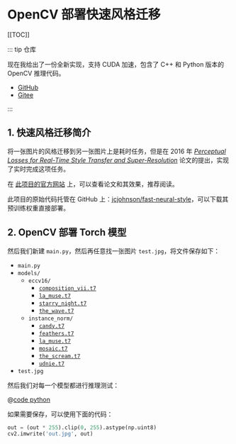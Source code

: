 # OpenCV 部署快速风格迁移

[[TOC]]

::: tip 仓库

现在我给出了一份全新实现，支持 CUDA 加速，包含了 C++ 和 Python 版本的 OpenCV 推理代码。

- [GitHub](https://github.com/Sun-ZhenXing/fast-neural-style)
- [Gitee](https://gitee.com/sun-zhenxing/fast-neural-style)

:::

## 1. 快速风格迁移简介

将一张图片的风格迁移到另一张图片上是耗时任务，但是在 2016 年 [*Perceptual Losses for Real-Time Style Transfer and Super-Resolution*](https://arxiv.org/abs/1603.08155) 论文的提出，实现了实时完成这项任务。

在 [此项目的官方网站](https://cs.stanford.edu/people/jcjohns/eccv16/) 上，可以查看论文和其效果，推荐阅读。

此项目的原始代码托管在 GitHub 上：[jcjohnson/fast-neural-style](https://github.com/jcjohnson/fast-neural-style)，可以下载其预训练权重直接部署。

## 2. OpenCV 部署 Torch 模型

然后我们新建 `main.py`，然后再任意找一张图片 `test.jpg`，将文件保存如下：

- `main.py`
- `models/`
  - `eccv16/`
    - [`composition_vii.t7`](http://cs.stanford.edu/people/jcjohns/fast-neural-style/models/eccv16/composition_vii.t7)
    - [`la_muse.t7`](http://cs.stanford.edu/people/jcjohns/fast-neural-style/models/eccv16/la_muse.t7)
    - [`starry_night.t7`](http://cs.stanford.edu/people/jcjohns/fast-neural-style/models/eccv16/starry_night.t7)
    - [`the_wave.t7`](http://cs.stanford.edu/people/jcjohns/fast-neural-style/models/eccv16/the_wave.t7)
  - `instance_norm/`
    - [`candy.t7`](http://cs.stanford.edu/people/jcjohns/fast-neural-style/models/instance_norm/candy.t7)
    - [`feathers.t7`](http://cs.stanford.edu/people/jcjohns/fast-neural-style/models/instance_norm/feathers.t7)
    - [`la_muse.t7`](http://cs.stanford.edu/people/jcjohns/fast-neural-style/models/instance_norm/la_muse.t7)
    - [`mosaic.t7`](http://cs.stanford.edu/people/jcjohns/fast-neural-style/models/instance_norm/mosaic.t7)
    - [`the_scream.t7`](http://cs.stanford.edu/people/jcjohns/fast-neural-style/models/instance_norm/the_scream.t7)
    - [`udnie.t7`](http://cs.stanford.edu/people/jcjohns/fast-neural-style/models/instance_norm/udnie.t7)
- `test.jpg`

然后我们对每一个模型都进行推理测试：

@[code python](./src/main.py)

如果需要保存，可以使用下面的代码：

```python
out = (out * 255).clip(0, 255).astype(np.uint8)
cv2.imwrite('out.jpg', out)
```

